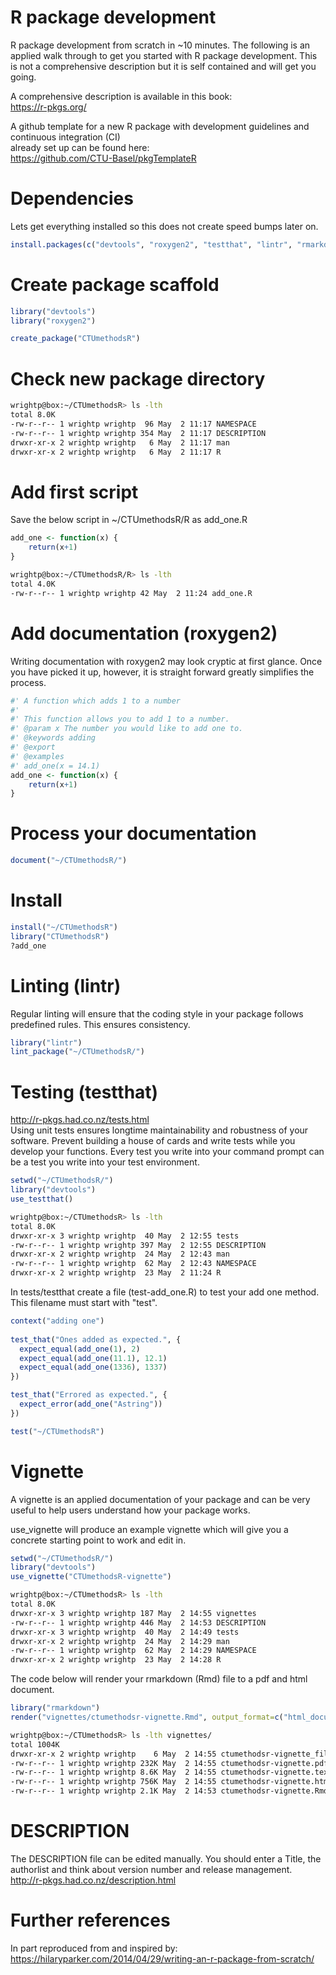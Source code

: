 # R package development
R package development from scratch in ~10 minutes. The following is an applied walk through to get you started with R package development. This is not a comprehensive description but it is self contained and will get you going.

A comprehensive description is available in this book:  
https://r-pkgs.org/

A github template for a new R package with development guidelines and continuous integration (CI)  
already set up can be found here:  
https://github.com/CTU-Basel/pkgTemplateR

# Dependencies
Lets get everything installed so this does not create speed bumps later on.
``` r
install.packages(c("devtools", "roxygen2", "testthat", "lintr", "rmarkdown"), dependencies = TRUE)
```

# Create package scaffold

``` r
library("devtools")
library("roxygen2")

create_package("CTUmethodsR")
```

# Check new package directory

``` bash
wrightp@box:~/CTUmethodsR> ls -lth
total 8.0K
-rw-r--r-- 1 wrightp wrightp  96 May  2 11:17 NAMESPACE
-rw-r--r-- 1 wrightp wrightp 354 May  2 11:17 DESCRIPTION
drwxr-xr-x 2 wrightp wrightp   6 May  2 11:17 man
drwxr-xr-x 2 wrightp wrightp   6 May  2 11:17 R
```

# Add first script
Save the below script in ~/CTUmethodsR/R as add_one.R
``` r
add_one <- function(x) {
    return(x+1)
}
```

``` bash
wrightp@box:~/CTUmethodsR/R> ls -lth
total 4.0K
-rw-r--r-- 1 wrightp wrightp 42 May  2 11:24 add_one.R
```

# Add documentation (roxygen2)
Writing documentation with roxygen2 may look cryptic at first glance. Once you have picked it up, however,
it is straight forward greatly simplifies the process.
```r
#' A function which adds 1 to a number
#'
#' This function allows you to add 1 to a number.
#' @param x The number you would like to add one to.
#' @keywords adding
#' @export
#' @examples
#' add_one(x = 14.1)
add_one <- function(x) {
    return(x+1)
}
```
# Process your documentation

```r
document("~/CTUmethodsR/")
```

# Install

```r
install("~/CTUmethodsR")
library("CTUmethodsR")
?add_one
```

# Linting (lintr)

Regular linting will ensure that the coding style in your package follows
predefined rules. This ensures consistency.

```r
library("lintr")
lint_package("~/CTUmethodsR/")
```
# Testing (testthat)
http://r-pkgs.had.co.nz/tests.html  
Using unit tests ensures longtime maintainability and robustness of your software.
Prevent building a house of cards and write tests while you develop your functions.
Every test you write into your command prompt can be a test you write into your test environment.

```r
setwd("~/CTUmethodsR/")
library("devtools")
use_testthat()
```

```bash
wrightp@box:~/CTUmethodsR> ls -lth
total 8.0K
drwxr-xr-x 3 wrightp wrightp  40 May  2 12:55 tests
-rw-r--r-- 1 wrightp wrightp 397 May  2 12:55 DESCRIPTION
drwxr-xr-x 2 wrightp wrightp  24 May  2 12:43 man
-rw-r--r-- 1 wrightp wrightp  62 May  2 12:43 NAMESPACE
drwxr-xr-x 2 wrightp wrightp  23 May  2 11:24 R
```

In tests/testthat create a file (test-add_one.R) to test your add one method. This filename must start
with "test".

```r
context("adding one")
 
test_that("Ones added as expected.", {
  expect_equal(add_one(1), 2)
  expect_equal(add_one(11.1), 12.1)
  expect_equal(add_one(1336), 1337)
})

test_that("Errored as expected.", {
  expect_error(add_one("Astring"))
})

```

```r
test("~/CTUmethodsR")
```

# Vignette
A vignette is an applied documentation of your package and can be very useful to help
users understand how your package works.

use_vignette will produce an example vignette which will give you a concrete starting point 
to work and edit in.

```r
setwd("~/CTUmethodsR/")
library("devtools")
use_vignette("CTUmethodsR-vignette")
```

``` bash
wrightp@box:~/CTUmethodsR> ls -lth
total 8.0K
drwxr-xr-x 3 wrightp wrightp 187 May  2 14:55 vignettes
-rw-r--r-- 1 wrightp wrightp 446 May  2 14:53 DESCRIPTION
drwxr-xr-x 3 wrightp wrightp  40 May  2 14:49 tests
drwxr-xr-x 2 wrightp wrightp  24 May  2 14:29 man
-rw-r--r-- 1 wrightp wrightp  62 May  2 14:29 NAMESPACE
drwxr-xr-x 2 wrightp wrightp  23 May  2 14:28 R
```

The code below will render your rmarkdown (Rmd) file to a pdf and html document.
```r
library("rmarkdown")
render("vignettes/ctumethodsr-vignette.Rmd", output_format=c("html_document", "pdf_document"))
```

``` bash
wrightp@box:~/CTUmethodsR> ls -lth vignettes/
total 1004K
drwxr-xr-x 2 wrightp wrightp    6 May  2 14:55 ctumethodsr-vignette_files
-rw-r--r-- 1 wrightp wrightp 232K May  2 14:55 ctumethodsr-vignette.pdf
-rw-r--r-- 1 wrightp wrightp 8.6K May  2 14:55 ctumethodsr-vignette.tex
-rw-r--r-- 1 wrightp wrightp 756K May  2 14:55 ctumethodsr-vignette.html
-rw-r--r-- 1 wrightp wrightp 2.1K May  2 14:53 ctumethodsr-vignette.Rmd
```

# DESCRIPTION
The DESCRIPTION file can be edited manually. You should enter a Title, the authorlist and think about
version number and release management.
http://r-pkgs.had.co.nz/description.html

# Further references
In part reproduced from and inspired by:  
https://hilaryparker.com/2014/04/29/writing-an-r-package-from-scratch/
